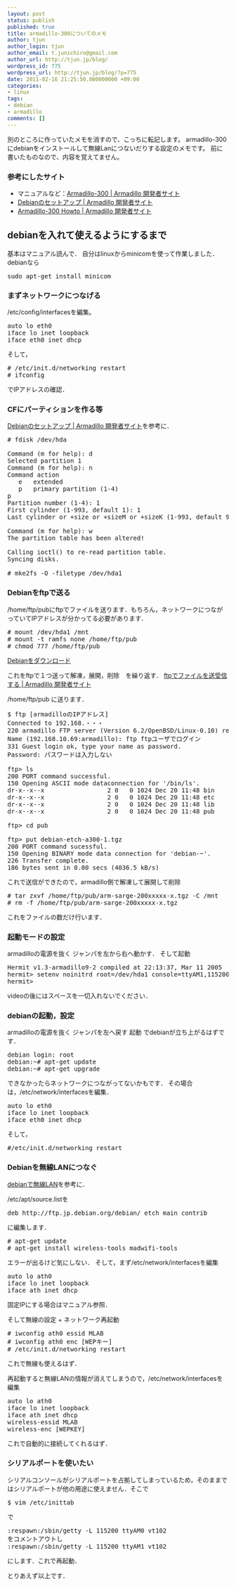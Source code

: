 ```yaml
---
layout: post
status: publish
published: true
title: armadillo-300についてのメモ
author: tjun
author_login: tjun
author_email: t.junichiro@gmail.com
author_url: http://tjun.jp/blog/
wordpress_id: 775
wordpress_url: http://tjun.jp/blog/?p=775
date: 2011-02-16 21:25:50.000000000 +09:00
categories:
- linux
tags:
- debian
- armadillo
comments: []
---
```

別のところに作っていたメモを消すので、こっちに転記します。
armadillo-300にdebianをインストールして無線Lanにつないだりする設定のメモです。
前に書いたものなので、内容を覚えてません。

<h3>参考にしたサイト</h3>
<ul>
	<li>マニュアルなど：<a href="http://armadillo.atmark-techno.com/armadillo-300">Armadillo-300 | Armadillo 開発者サイト</a></li>
	<li><a href="http://armadillo.atmark-techno.com/howto/debian-setup">Debianのセットアップ | Armadillo 開発者サイト</a></li>
	<li><a href="http://armadillo.atmark-techno.com/armadillo-300/howto">Armadillo-300 Howto | Armadillo 開発者サイト</a></li>
</ul>


<h2>debianを入れて使えるようにするまで</h2>
基本はマニュアル読んで． 自分はlinuxからminicomを使って作業しました． debianなら
<pre>sudo apt-get install minicom</pre>

<h3>まずネットワークにつなげる</h3>
/etc/config/interfacesを編集。

<pre>auto lo eth0
iface lo inet loopback
iface eth0 inet dhcp
</pre>

そして，
<pre>
# /etc/init.d/networking restart
# ifconfig
</pre>
でIPアドレスの確認．



<h3>CFにパーティションを作る等</h3>
<a href="http://armadillo.atmark-techno.com/howto/debian-setup">Debianのセットアップ | Armadillo 開発者サイト</a>を参考に．

<pre>
# fdisk /dev/hda

Command (m for help): d
Selected partition 1
Command (m for help): n
Command action
   e   extended
   p   primary partition (1-4)
p
Partition number (1-4): 1
First cylinder (1-993, default 1): 1
Last cylinder or +size or +sizeM or +sizeK (1-993, default 993): 993

Command (m for help): w
The partition table has been altered!

Calling ioctl() to re-read partition table.
Syncing disks.

# mke2fs -O -filetype /dev/hda1
</pre>

<h3>Debianをftpで送る</h3>
/home/ftp/pubにftpでファイルを送ります．もちろん，ネットワークにつながっていてIPアドレスが分かってる必要があります．
<pre>
# mount /dev/hda1 /mnt
# mount -t ramfs none /home/ftp/pub
# chmod 777 /home/ftp/pub
</pre>

<a href="http://armadillo.atmark-techno.com/filebrowser/armadillo-300/debian">Debianをダウンロード</a>

これをftpで１つ送って解凍，展開，削除　を繰り返す．
<a href="http://armadillo.atmark-techno.com/howto/ftp">ftpでファイルを送受信する | Armadillo 開発者サイト</a>

/home/ftp/pub に送ります．

<pre>
$ ftp [armadilloのIPアドレス]
Connected to 192.168.・・・
220 armadillo FTP server (Version 6.2/OpenBSD/Linux-0.10) ready.
Name (192.168.10.69:armadillo): ftp ftpユーザでログイン 
331 Guest login ok, type your name as password.
Password: パスワードは入力しない

ftp> ls
200 PORT command successful.
150 Opening ASCII mode dataconnection for '/bin/ls'.
dr-x--x--x                 2 0   0 1024 Dec 20 11:48 bin
dr-x--x--x                 2 0   0 1024 Dec 20 11:48 etc
dr-x--x--x                 2 0   0 1024 Dec 20 11:48 lib
dr-x--x--x                 2 0   0 1024 Dec 20 11:48 pub

ftp> cd pub

ftp> put debian-etch-a300-1.tgz
200 PORT command sucessful.
150 Opening BINARY mode data connection for 'debian-~'.
226 Transfer complete.
186 bytes sent in 0.00 secs (4036.5 kB/s)
</pre>

これで送信ができたので，armadillo側で解凍して展開して削除
<pre>
# tar zxvf /home/ftp/pub/arm-sarge-200xxxxx-x.tgz -C /mnt
# rm -f /home/ftp/pub/arm-sarge-200xxxxx-x.tgz
</pre>
これをファイルの数だけ行います．


<h3>起動モードの設定</h3>
armadilloの電源を抜く ジャンパを左から右へ動かす． そして起動
<pre>
Hermit v1.3-armadillo9-2 compiled at 22:13:37, Mar 11 2005
hermit> setenv noinitrd root=/dev/hda1 console=ttyAM1,115200 video=ns9750fb:enable,CRT-VGA
hermit>
</pre>
videoの後にはスペースを一切入れないでください．

<h3>debianの起動，設定</h3>
armadilloの電源を抜く ジャンパを左へ戻す 起動 でdebianが立ち上がるはずです．
<pre>
debian login: root
debian:~# apt-get update
debian:~# apt-get upgrade
</pre>
できなかったらネットワークにつながってないかもです． その場合は，/etc/network/interfacesを編集．
<pre>
auto lo eth0
iface lo inet loopback
iface eth0 inet dhcp
</pre>

そして，
<pre>#/etc/init.d/networking restart</pre>

<h3>Debianを無線LANにつなぐ</h3>
<a href="http://armadillo.atmark-techno.com/howto/debian-wlan">debianで無線LAN</a>を参考に．

/etc/apt/source.listを
<pre>deb http://ftp.jp.debian.org/debian/ etch main contrib</pre>
に編集します．

<pre># apt-get update
# apt-get install wireless-tools madwifi-tools</pre>
エラーが出るけど気にしない．
そして，まず/etc/network/interfacesを編集

<pre>
auto lo ath0
iface lo inet loopback
iface ath inet dhcp</pre>
固定IPにする場合はマニュアル参照．

そして無線の設定 + ネットワーク再起動

<pre>
# iwconfig ath0 essid MLAB
# iwconfig ath0 enc [WEPキー]
# /etc/init.d/networking restart
</pre>
これで無線も使えるはず．

再起動すると無線LANの情報が消えてしまうので，/etc/network/interfacesを編集
<pre>
auto lo ath0
iface lo inet loopback
iface ath inet dhcp
wireless-essid MLAB
wireless-enc [WEPKEY]
</pre>
これで自動的に接続してくれるはず．


<h3>シリアルポートを使いたい</h3>
シリアルコンソールがシリアルポートを占拠してしまっているため，そのままではシリアルポートが他の用途に使えません．そこで

<pre>$ vim /etc/inittab</pre>
で
<pre>
:respawn:/sbin/getty -L 115200 ttyAM0 vt102
をコメントアウトし
:respawn:/sbin/getty -L 115200 ttyAM1 vt102
</pre>
にします．これで再起動．

とりあえず以上です． 　
